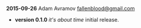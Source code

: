 **2015-09-26**  Adam Avramov  <fallenblood@gmail.com>

* **version 0.1.0** *it's about time* initial release.
